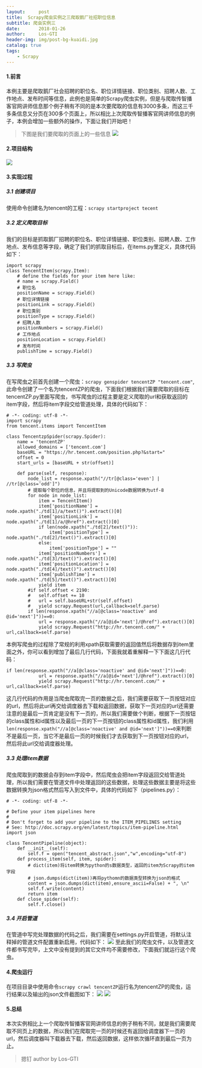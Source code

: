 ```yaml
---
layout:     post
title:  Scrapy爬虫实例之三爬取鹅厂社招职位信息
subtitle: 爬虫实例三
date:       2018-01-26
author:     Los-GTI
header-img: img/post-bg-kuaidi.jpg
catalog: true
tags:
    - Scrapy
---
```


#### 1.前言
本例主要是爬取鹅厂社会招聘的职位名、职位详情链接、职位类别、招聘人数、工作地点、发布时间等信息，此例也是简单的Scrapy爬虫实例，但是与爬取传智播客官网讲师信息那个例子稍有不同的是本次要爬取的信息有3000多条，而这三千多条信息又分页在300多个页面上，所以相比上次爬取传智播客官网讲师信息的例子，本例会增加一些额外的操作，下面让我们开始吧！
> 下图是我们要爬取的页面上的一些信息
![](https://raw.githubusercontent.com/Los-GTI/Los-GTI.github.io/master/img/Scrapy例3_1.png)

#### 2.项目结构
![](https://raw.githubusercontent.com/Los-GTI/Los-GTI.github.io/master/img/Scrapy例3_2.png)

#### 3.实现过程
##### 3.1 创建项目
使用命令创建名为tencent的工程：`scrapy startproject tecent`
##### 3.2 定义爬取目标
我们的目标是抓取鹅厂招聘的职位名、职位详情链接、职位类别、招聘人数、工作地点、发布信息等字段，确定了我们的抓取目标后，在items.py里定义，具体代码如下：
```
import scrapy
class TencentItem(scrapy.Item):
    # define the fields for your item here like:
    # name = scrapy.Field()
    # 职位名
    positionName = scrapy.Field()
    # 职位详情链接
    positionLink = scrapy.Field()
    # 职位类别
    positionType = scrapy.Field()
    # 招聘人数
    positionNumbers = scrapy.Field()
    # 工作地点
    positionLocation = scrapy.Field()
    # 发布时间
    publishTime = scrapy.Field()
```
##### 3.3 写爬虫
在写爬虫之前首先创建一个爬虫：`scrapy genspider tencentZP "tencent.com"`,此命令创建了一个名为tencentZP的爬虫，下面我们根据我们需要爬取的目标在tencentZP.py里面写爬虫，书写爬虫的过程主要是定义爬取的url和获取返回的item字段，然后将item字段交给管道处理，具体的代码如下：
```
# -*- coding: utf-8 -*-
import scrapy
from tencent.items import TencentItem

class TencentzpSpider(scrapy.Spider):
    name = 'tencentZP'
    allowed_domains = ['tencent.com']
    baseURL = "https://hr.tencent.com/position.php?&start="
    offset = 0
    start_urls = [baseURL + str(offset)]

    def parse(self, response):
        node_list = response.xpath("//tr[@class='even'] | //tr[@class='odd']")
        # 提取每个职位的信息，并且将提取到的Unicode数据转换为utf-8
        for node in node_list:
            item = TencentItem()
            item['positionName'] = node.xpath("./td[1]/a/text()").extract()[0]
            item['positionLink'] = node.xpath("./td[1]/a/@href").extract()[0]
            if len(node.xpath("./td[2]/text()")):
                item['positionType'] = node.xpath("./td[2]/text()").extract()[0]
            else:
                item['positionType'] = ""
            item['positionNumbers'] = node.xpath("./td[3]/text()").extract()[0]
            item['positionLocation'] = node.xpath("./td[4]/text()").extract()[0]
            item['publishTime'] = node.xpath("./td[5]/text()").extract()[0]
            yield item
        #if self.offset < 2190:
        #   self.offset += 10
        #   url = self.baseURL+str(self.offset)
        #   yield scrapy.Request(url,callback=self.parse)
        if len(response.xpath("//a[@class='noactive' and @id='next']"))==0:
            url = response.xpath("//a[@id='next']/@href").extract()[0]
            yield scrapy.Request("http://hr.tencent.com/" + url,callback=self.parse)
```
本例写爬虫的过程除了常规的利用xpath获取需要的返回值然后将数据存到item里面之外，你可以看到增加了最后几行代码，下面我就着重解释一下下面这几行代码：
```
if len(response.xpath("//a[@class='noactive' and @id='next']"))==0:
            url = response.xpath("//a[@id='next']/@href").extract()[0]
            yield scrapy.Request("http://hr.tencent.com/" + url,callback=self.parse)
```
这几行代码的作用是当爬虫爬取完一页的数据之后，我们需要获取下一页按钮对应的url，然后将此url再交给调度器去下载和返回数据，获取下一页对应的url还需要注意的是最后一页肯定是没有下一页的，所以我们需要做个判断，根据下一页按钮的class属性和id属性以及最后一页的下一页按钮的class属性和id属性，我们利用`len(response.xpath("//a[@class='noactive' and @id='next']"))==0`来判断不是最后一页，当它不是最后一页的时候我们才去获取到下一页按钮对应的url，然后将此url交给调度器处理。
##### 3.3 处理item数据
爬虫爬取到的数据会存到item字段中，然后爬虫会把item字段返回交给管道处理，所以我们需要在管道文件中处理返回的这些数据，处理这些数据主要是将这些数据转换为json格式然后写入到文件中，具体的代码如下（pipelines.py）：
```
# -*- coding: utf-8 -*-

# Define your item pipelines here
#
# Don't forget to add your pipeline to the ITEM_PIPELINES setting
# See: http://doc.scrapy.org/en/latest/topics/item-pipeline.html
import json

class TencentPipeline(object):
    def __init__(self):
        self.f = open("tencent_abstract.json","w",encoding="utf-8")
    def process_item(self, item, spider):
        # dict(item)将item转换为python的s数据类型，返回的item为Scrapy的item字段
        # json.dumps(dict(item))再将pythomn的数据类型转换为json的格式
        content = json.dumps(dict(item),ensure_ascii=False) + ", \n"
        self.f.write(content)
        return item
    def close_spider(self):
        self.f.close()
```
##### 3.4 开启管道
在管道中写完处理数据的代码之后，我们需要在settings.py开启管道，将默认注释掉的管道文件配置重新启用，代码如下：
![](https://raw.githubusercontent.com/Los-GTI/Los-GTI.github.io/master/img/Scrapy例3_3.png)
至此我们的爬虫文件，以及管道文件都书写完毕，上文中没有提到的其它文件均不需要修改，下面我们就运行这个爬虫。

#### 4.爬虫运行
在项目目录中使用命令`scrapy crawl tencentZP`运行名为tencentZP的爬虫，运行结果以及输出的json文件截图如下：
![](https://raw.githubusercontent.com/Los-GTI/Los-GTI.github.io/master/img/Scrapy例3_4.png)
![](https://raw.githubusercontent.com/Los-GTI/Los-GTI.github.io/master/img/Scrapy例3_5.png)

#### 5.总结
本次实例相比上一个爬取传智播客官网讲师信息的例子稍有不同，就是我们需要爬取不同页上的数据，所以我们在爬取完一页的时候还有返回给调度器下一页的url，然后调度器叫下载器去下载，然后返回数据，这样依次循环直到最后一页为止。

> 摁钉 author by Los-GTI

